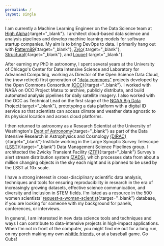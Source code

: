```yaml
---
permalink: /
layout: single
---
```


I am currently a Machine Learning Engineer on the Data Science team at [High Alpha](https://highalpha.com){:target="_blank"}.  I architect cloud-based data science and analysis pipelines and develop machine learning models for software startup companies.  My aim is to bring DevOps to data.  I primarily hang out with [Pattern89](https://www.pattern89.com/){:target="_blank"}, [Zylo](https://zylo.com/){:target="_blank"}, [Structural](https://www.structural.com/){:target="_blank"}, and [Loupe](https://loupe.co/){:target="_blank"}.

After earning my PhD in astronomy, I spent several years at the University of Chicago's Center for Data Intensive Science and Laboratory for Advanced Computing, working as Director of the Open Science Data Cloud, the (now retired) first generation of ["data commons"](/new-paper-data-commons/) projects developed by the Open Commons Consortium [(OCC)](http://occ-data.org){:target="_blank"}. I worked with NASA on OCC Project Matsu to archive, publicly distribute, and build automated analysis pipelines for daily satellite imagery. I also worked with the OCC as Technical Lead on the first stage of the [NOAA Big Data Project](https://www.noaa.gov/big-data-project){:target="_blank"}, prototyping a data platform with a digital ID service so that scientists can access climate and weather data agnostic to its physical location and across cloud platforms.

I then returned to astronomy as a Research Scientist at the University of Washington's [Dept of Astronomy](http://depts.washington.edu/astron/){:target="_blank"} as part of the Data Intensive Research in Astrophysics and Cosmology [(DIRAC)](https://dirac.astro.washington.edu){:target="_blank"} Institute working in the Large Synoptic Survey Telescope [(LSST)](https://www.lsst.org/about/dm){:target="_blank"} Data Management Science Pipelines group. I architected the Zwicky Transient Facility [(ZTF)](https://www.ztf.caltech.edu/){:target="_blank"} Survey's alert stream distribution system [(ZADS)](/new-paper-zads/), which processes data from about a million changing objects in the sky each night and is planned to be used by the LSST at 10x scale.

I have a strong interest in cross-disciplinary scientific data analysis, techniques and tools for ensuring reproducibility in research in the era of increasingly growing datasets, effective science communication, and diversity and inclusion in STEM fields. I'm listed as a resource in the 500 women scientists' [request-a-woman-scientist](https://request500womenscientists.org/profile/8442){:target="_blank"} database, if you are looking for someone with my background for panels, conferences, or interviews.

In general, I am interested in new data science tools and techniques and ways I can contribute to data-intensive projects in high-impact applications. When I'm not in front of the computer, you might find me out for a long run, on my porch making my own [whittle friends](https://whittlefriends.com), or at a baseball game.  Go Cubs!
